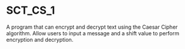 # SCT_CS_1
A program that can encrypt and decrypt text using the Caesar Cipher algorithm. Allow users to input a message and a shift value to perform encryption and decryption.
